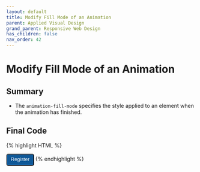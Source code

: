 ```yaml
---
layout: default
title: Modify Fill Mode of an Animation
parent: Applied Visual Design
grand_parent: Responsive Web Design
has_children: false
nav_order: 42
---
```

# Modify Fill Mode of an Animation
## Summary
- The `animation-fill-mode` specifies the style applied to an element when the animation has finished.

## Final Code

{% highlight HTML %}
<style>
  button {
    border-radius: 5px;
    color: white;
    background-color: #0F5897;
    padding: 5px 10px 8px 10px;
  }
  button:hover {
    animation-name: background-color;
    animation-duration: 500ms;
    /* Only change code below this line */
    animation-fill-mode: forwards;
    /* Only change code above this line */
  }
  @keyframes background-color {
    100% {
      background-color: #4791d0;
    }
  }
</style>
<button>Register</button>
{% endhighlight %}
